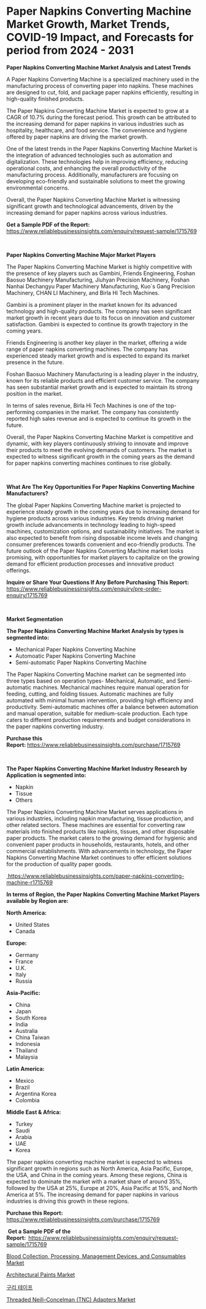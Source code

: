 <p><h1>Paper Napkins Converting Machine Market Growth, Market Trends, COVID-19 Impact, and Forecasts for period from 2024 - 2031</h1></p><p><strong>Paper Napkins Converting Machine Market Analysis and Latest Trends</strong></p>
<p><p>A Paper Napkins Converting Machine is a specialized machinery used in the manufacturing process of converting paper into napkins. These machines are designed to cut, fold, and package paper napkins efficiently, resulting in high-quality finished products.</p><p>The Paper Napkins Converting Machine Market is expected to grow at a CAGR of 10.7% during the forecast period. This growth can be attributed to the increasing demand for paper napkins in various industries such as hospitality, healthcare, and food service. The convenience and hygiene offered by paper napkins are driving the market growth.</p><p>One of the latest trends in the Paper Napkins Converting Machine Market is the integration of advanced technologies such as automation and digitalization. These technologies help in improving efficiency, reducing operational costs, and enhancing the overall productivity of the manufacturing process. Additionally, manufacturers are focusing on developing eco-friendly and sustainable solutions to meet the growing environmental concerns.</p><p>Overall, the Paper Napkins Converting Machine Market is witnessing significant growth and technological advancements, driven by the increasing demand for paper napkins across various industries.</p></p>
<p><strong>Get a Sample PDF of the Report:&nbsp;</strong> <a href="https://www.reliablebusinessinsights.com/enquiry/request-sample/1715769">https://www.reliablebusinessinsights.com/enquiry/request-sample/1715769</a></p>
<p>&nbsp;</p>
<p><strong>Paper Napkins Converting Machine Major Market Players</strong></p>
<p><p>The Paper Napkins Converting Machine Market is highly competitive with the presence of key players such as Gambini, Friends Engineering, Foshan Baosuo Machinery Manufacturing, Jiuhyan Precision Machinery, Foshan Nanhai Dechangyu Paper Machinery Manufacturing, Kuo`s Gang Precision Machinery, CHAN LI Machinery, and Birla Hi Tech Machines.</p><p>Gambini is a prominent player in the market known for its advanced technology and high-quality products. The company has seen significant market growth in recent years due to its focus on innovation and customer satisfaction. Gambini is expected to continue its growth trajectory in the coming years.</p><p>Friends Engineering is another key player in the market, offering a wide range of paper napkins converting machines. The company has experienced steady market growth and is expected to expand its market presence in the future.</p><p>Foshan Baosuo Machinery Manufacturing is a leading player in the industry, known for its reliable products and efficient customer service. The company has seen substantial market growth and is expected to maintain its strong position in the market.</p><p>In terms of sales revenue, Birla Hi Tech Machines is one of the top-performing companies in the market. The company has consistently reported high sales revenue and is expected to continue its growth in the future.</p><p>Overall, the Paper Napkins Converting Machine Market is competitive and dynamic, with key players continuously striving to innovate and improve their products to meet the evolving demands of customers. The market is expected to witness significant growth in the coming years as the demand for paper napkins converting machines continues to rise globally.</p></p>
<p>&nbsp;</p>
<p><strong>What Are The Key Opportunities For Paper Napkins Converting Machine Manufacturers?</strong></p>
<p><p>The global Paper Napkins Converting Machine market is projected to experience steady growth in the coming years due to increasing demand for hygiene products across various industries. Key trends driving market growth include advancements in technology leading to high-speed machines, customization options, and sustainability initiatives. The market is also expected to benefit from rising disposable income levels and changing consumer preferences towards convenient and eco-friendly products. The future outlook of the Paper Napkins Converting Machine market looks promising, with opportunities for market players to capitalize on the growing demand for efficient production processes and innovative product offerings.</p></p>
<p><strong>Inquire or Share Your Questions If Any Before Purchasing This Report:</strong> <a href="https://www.reliablebusinessinsights.com/enquiry/pre-order-enquiry/1715769">https://www.reliablebusinessinsights.com/enquiry/pre-order-enquiry/1715769</a></p>
<p>&nbsp;</p>
<p><strong>Market Segmentation</strong></p>
<p><strong>The Paper Napkins Converting Machine Market Analysis by types is segmented into:</strong></p>
<p><ul><li>Mechanical Paper Napkins Converting Machine</li><li>Automoatic Paper Napkins Converting Machine</li><li>Semi-automatic Paper Napkins Converting Machine</li></ul></p>
<p><p>The Paper Napkins Converting Machine market can be segmented into three types based on operation types- Mechanical, Automatic, and Semi-automatic machines. Mechanical machines require manual operation for feeding, cutting, and folding tissues. Automatic machines are fully automated with minimal human intervention, providing high efficiency and productivity. Semi-automatic machines offer a balance between automation and manual operation, suitable for medium-scale production. Each type caters to different production requirements and budget considerations in the paper napkins converting industry.</p></p>
<p><strong>Purchase this Report:&nbsp;</strong><a href="https://www.reliablebusinessinsights.com/purchase/1715769">https://www.reliablebusinessinsights.com/purchase/1715769</a></p>
<p>&nbsp;</p>
<p><strong>The Paper Napkins Converting Machine Market Industry Research by Application is segmented into:</strong></p>
<p><ul><li>Napkin</li><li>Tissue</li><li>Others</li></ul></p>
<p><p>The Paper Napkins Converting Machine Market serves applications in various industries, including napkin manufacturing, tissue production, and other related sectors. These machines are essential for converting raw materials into finished products like napkins, tissues, and other disposable paper products. The market caters to the growing demand for hygienic and convenient paper products in households, restaurants, hotels, and other commercial establishments. With advancements in technology, the Paper Napkins Converting Machine Market continues to offer efficient solutions for the production of quality paper goods.</p></p>
<p><a href="https://www.reliablebusinessinsights.com/paper-napkins-converting-machine-r1715769">&nbsp;https://www.reliablebusinessinsights.com/paper-napkins-converting-machine-r1715769</a></p>
<p><strong>In terms of Region, the Paper Napkins Converting Machine Market Players available by Region are:</strong></p>
<p>
    <p> <strong> North America: </strong>
        <ul>
            <li>United States</li>
            <li>Canada</li>
        </ul>
        </p> 
    <p> <strong> Europe: </strong>
        <ul>
            <li>Germany</li>
            <li>France</li>
            <li>U.K.</li>
            <li>Italy</li>
            <li>Russia</li>
        </ul>
        </p> 
    <p> <strong> Asia-Pacific: </strong>
        <ul>
            <li>China</li>
            <li>Japan</li>
            <li>South Korea</li>
            <li>India</li>
            <li>Australia</li>
            <li>China Taiwan</li>
            <li>Indonesia</li>
            <li>Thailand</li>
            <li>Malaysia</li>
        </ul>
        </p> 
    <p> <strong> Latin America: </strong>
        <ul>
            <li>Mexico</li>
            <li>Brazil</li>
            <li>Argentina Korea</li>
            <li>Colombia</li>
        </ul>
        </p> 
    <p> <strong> Middle East & Africa: </strong>
        <ul>
            <li>Turkey</li>
            <li>Saudi</li>
            <li>Arabia</li>
            <li>UAE</li>
            <li>Korea</li>
        </ul>
    </p>
    </p>
<p><p>The paper napkins converting machine market is expected to witness significant growth in regions such as North America, Asia Pacific, Europe, the USA, and China in the coming years. Among these regions, China is expected to dominate the market with a market share of around 35%, followed by the USA at 25%, Europe at 20%, Asia Pacific at 15%, and North America at 5%. The increasing demand for paper napkins in various industries is driving this growth in these regions.</p></p>
<p><strong>Purchase this Report: </strong><a href="https://www.reliablebusinessinsights.com/purchase/1715769">https://www.reliablebusinessinsights.com/purchase/1715769</a></p>
<p>&nbsp;<strong>Get a Sample PDF of the Report:&nbsp;&nbsp;</strong><a href="https://www.reliablebusinessinsights.com/enquiry/request-sample/1715769">https://www.reliablebusinessinsights.com/enquiry/request-sample/1715769</a></p>
<p><strong></strong></p>
<p><p><a href="https://medium.com/@orinschowalter/blood-collection-processing-management-devices-and-consumables-market-outlook-and-forecast-from-8e0a757bdcbf">Blood Collection, Processing, Management Devices, and Consumables Market</a></p><p><a href="https://github.com/nettieBoyle67/Market-Research-Report-List-1/blob/main/architectural-paints-market.md">Architectural Paints Market</a></p><p><a href="https://github.com/hzumrdvas204296/Market-Research-Report-List-3/blob/main/5468403819.md">구리 테이프</a></p><p><a href="https://medium.com/@swilliamn8765/threaded-neill-concelman-tnc-adapters-market-emerging-trends-and-future-prospects-for-period-from-7fe91510dbab">Threaded Neill–Concelman (TNC) Adapters Market</a></p></p>